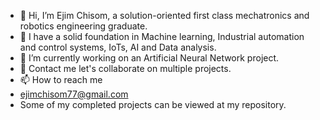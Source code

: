 - 👋 Hi, I’m Ejim Chisom, a solution-oriented first class mechatronics and robotics engineering graduate.
- 👀 I have a solid foundation in Machine learning, Industrial automation and control systems, IoTs, AI and Data analysis. 
- 🌱 I’m currently working on an Artificial Neural Network project. 
- 💞️ Contact me let's collaborate on multiple projects.
- 📫 How to reach me
- ejimchisom77@gmail.com
- Some of my completed projects can be viewed at my repository.

<!---
ej1m/ej1m is a ✨ special ✨ repository because its `README.md` (this file) appears on your GitHub profile.
You can click the Preview link to take a look at your changes.
--->
